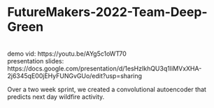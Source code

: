 # FutureMakers-2022-Team-Deep-Green
<br />
demo vid: https://youtu.be/AYg5c1oWT70
<br />
presentation slides: https://docs.google.com/presentation/d/1esHzIkhQU3q1IiMVxXHA-2j6345qE00jEHyFUNGvGUo/edit?usp=sharing

Over a two week sprint, we created a convolutional autoencoder that predicts next day wildfire activity.

